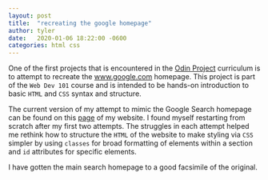 ```yaml
---
layout: post
title:  "recreating the google homepage"
author: tyler
date:   2020-01-06 18:22:00 -0600
categories: html css
---
```


One of the first projects that is encountered in the [Odin Project](https://www.theodinproject.com/) curriculum is to attempt to recreate the www.google.com homepage. This project is part of the `Web Dev 101` course and is intended to be hands-on introduction to basic `HTML` and `CSS` syntax and structure.

The current version of my attempt to mimic the Google Search homepage can be found on this [page](https://tofritz.github.io/google-homepage) of my website. I found myself restarting from scratch after my first two attempts. The struggles in each attempt helped me rethink how to structure the `HTML` of the website to make styling via `CSS` simpler by using `classes` for broad formatting of elements within a section and `id` attributes for specific elements.

I have gotten the main search homepage to a good facsimile of the original.